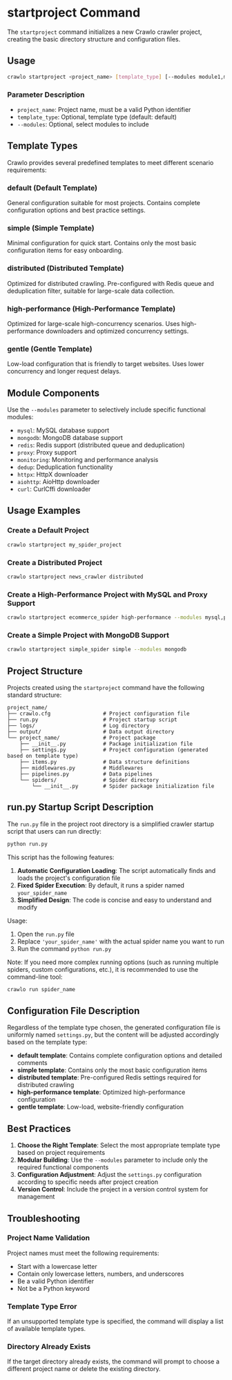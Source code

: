 # startproject Command

The `startproject` command initializes a new Crawlo crawler project, creating the basic directory structure and configuration files.

## Usage

```bash
crawlo startproject <project_name> [template_type] [--modules module1,module2]
```

### Parameter Description

- `project_name`: Project name, must be a valid Python identifier
- `template_type`: Optional, template type (default: default)
- `--modules`: Optional, select modules to include

## Template Types

Crawlo provides several predefined templates to meet different scenario requirements:

### default (Default Template)
General configuration suitable for most projects. Contains complete configuration options and best practice settings.

### simple (Simple Template)
Minimal configuration for quick start. Contains only the most basic configuration items for easy onboarding.

### distributed (Distributed Template)
Optimized for distributed crawling. Pre-configured with Redis queue and deduplication filter, suitable for large-scale data collection.

### high-performance (High-Performance Template)
Optimized for large-scale high-concurrency scenarios. Uses high-performance downloaders and optimized concurrency settings.

### gentle (Gentle Template)
Low-load configuration that is friendly to target websites. Uses lower concurrency and longer request delays.

## Module Components

Use the `--modules` parameter to selectively include specific functional modules:

- `mysql`: MySQL database support
- `mongodb`: MongoDB database support
- `redis`: Redis support (distributed queue and deduplication)
- `proxy`: Proxy support
- `monitoring`: Monitoring and performance analysis
- `dedup`: Deduplication functionality
- `httpx`: HttpX downloader
- `aiohttp`: AioHttp downloader
- `curl`: CurlCffi downloader

## Usage Examples

### Create a Default Project
```bash
crawlo startproject my_spider_project
```

### Create a Distributed Project
```bash
crawlo startproject news_crawler distributed
```

### Create a High-Performance Project with MySQL and Proxy Support
```bash
crawlo startproject ecommerce_spider high-performance --modules mysql,proxy
```

### Create a Simple Project with MongoDB Support
```bash
crawlo startproject simple_spider simple --modules mongodb
```

## Project Structure

Projects created using the `startproject` command have the following standard structure:

```
project_name/
├── crawlo.cfg                 # Project configuration file
├── run.py                     # Project startup script
├── logs/                      # Log directory
├── output/                    # Data output directory
└── project_name/              # Project package
    ├── __init__.py            # Package initialization file
    ├── settings.py            # Project configuration (generated based on template type)
    ├── items.py               # Data structure definitions
    ├── middlewares.py         # Middlewares
    ├── pipelines.py           # Data pipelines
    └── spiders/               # Spider directory
        └── __init__.py        # Spider package initialization file
```

## run.py Startup Script Description

The `run.py` file in the project root directory is a simplified crawler startup script that users can run directly:

```bash
python run.py
```

This script has the following features:

1. **Automatic Configuration Loading**: The script automatically finds and loads the project's configuration file
2. **Fixed Spider Execution**: By default, it runs a spider named `your_spider_name`
3. **Simplified Design**: The code is concise and easy to understand and modify

Usage:
1. Open the `run.py` file
2. Replace `'your_spider_name'` with the actual spider name you want to run
3. Run the command `python run.py`

Note: If you need more complex running options (such as running multiple spiders, custom configurations, etc.), it is recommended to use the command-line tool:
```bash
crawlo run spider_name
```

## Configuration File Description

Regardless of the template type chosen, the generated configuration file is uniformly named `settings.py`, but the content will be adjusted accordingly based on the template type:

- **default template**: Contains complete configuration options and detailed comments
- **simple template**: Contains only the most basic configuration items
- **distributed template**: Pre-configured Redis settings required for distributed crawling
- **high-performance template**: Optimized high-performance configuration
- **gentle template**: Low-load, website-friendly configuration

## Best Practices

1. **Choose the Right Template**: Select the most appropriate template type based on project requirements
2. **Modular Building**: Use the `--modules` parameter to include only the required functional components
3. **Configuration Adjustment**: Adjust the `settings.py` configuration according to specific needs after project creation
4. **Version Control**: Include the project in a version control system for management

## Troubleshooting

### Project Name Validation
Project names must meet the following requirements:
- Start with a lowercase letter
- Contain only lowercase letters, numbers, and underscores
- Be a valid Python identifier
- Not be a Python keyword

### Template Type Error
If an unsupported template type is specified, the command will display a list of available template types.

### Directory Already Exists
If the target directory already exists, the command will prompt to choose a different project name or delete the existing directory.